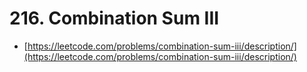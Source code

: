 # 216. Combination Sum III

- [https://leetcode.com/problems/combination-sum-iii/description/](https://leetcode.com/problems/combination-sum-iii/description/)
